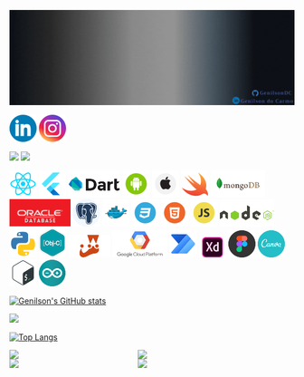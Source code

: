 ![GenilsonDC Banner](Documentation/GitGenilsonDC.gif)


[![linkedin](Documentation/linkedin.png)](https://www.linkedin.com/in/genilson-do-carmo-8a42b89a/) [![instagram](Documentation/instagram.png)](https://www.instagram.com/genilson_carmo/) 

<p>
<a href="https://www.github.com/GenilsonDC"
        target="https://github.com/GenilsonDC?tab=followers"
        rel="Genilson's Profile">
        <img src="https://img.shields.io/github/followers/GenilsonDC?logo=github&labelColor=211951&style=for-the-badge&color=6C22A6"/></a>
<a href="https://github.com/antonkomarev/github-profile-views-counter">
<img src="https://komarev.com/ghpvc/?username=GenilsonDC&style=for-the-badge&color=EE4266">
</a>  
</p>
<p align="left">
 <img src="https://github.com/GenilsonDC/Skills_icons_48x48/blob/main/icons/react.png?raw=true"  alt="react react native" /> <img src="https://github.com/GenilsonDC/Skills_icons_48x48/blob/main/icons/flutter.png?raw=true"  alt="flutter" /> <img src="https://github.com/GenilsonDC/Skills_icons_48x48/blob/main/icons/dart.png?raw=true"  alt="dart" /> <img src="https://github.com/GenilsonDC/Skills_icons_48x48/blob/main/icons/android.png?raw=true"  alt="android" /> <img src="https://github.com/GenilsonDC/Skills_icons_48x48/blob/main/icons/ios.png?raw=true"  alt="ios" /> <img src="https://github.com/GenilsonDC/Skills_icons_48x48/blob/main/icons/swift.png?raw=true"  alt="Swift" /> <img src="https://github.com/GenilsonDC/Skills_icons_48x48/blob/main/icons/mongodb.png?raw=true"  alt="mongoDB" /> <img src="https://github.com/GenilsonDC/Skills_icons_48x48/blob/main/icons/oracleDB.png?raw=true"  alt="oracleDB" /> <img src="https://github.com/GenilsonDC/Skills_icons_48x48/blob/main/icons/postgre.png?raw=true"  alt="postgre SQL" /> <img src="https://github.com/GenilsonDC/Skills_icons_48x48/blob/main/icons/docker.png?raw=true"  alt="docker" /> <img src="https://github.com/GenilsonDC/Skills_icons_48x48/blob/main/icons/css.png?raw=true"  alt="css" /> <img src="https://github.com/GenilsonDC/Skills_icons_48x48/blob/main/icons/html.png?raw=true"  alt="html" /> <img src="https://github.com/GenilsonDC/Skills_icons_48x48/blob/main/icons/javascript.png?raw=true"  alt="java script" /> <img src="https://github.com/GenilsonDC/Skills_icons_48x48/blob/main/icons/nodejs.png?raw=true"  alt="Node" /> <img src="https://github.com/GenilsonDC/Skills_icons_48x48/blob/main/icons/python.png?raw=true"  alt="Python" /> <img src="https://github.com/GenilsonDC/Skills_icons_48x48/blob/main/icons/objectc.png?raw=true"  alt="objective c" /> <img src="https://github.com/GenilsonDC/Skills_icons_48x48/blob/main/icons/jest.png?raw=true"  alt="jest" />
<img src="https://github.com/GenilsonDC/Skills_icons_48x48/blob/main/icons/gcp.png?raw=true"  alt="gcp" /> <img src="https://github.com/GenilsonDC/Skills_icons_48x48/blob/main/icons/microsoftPowerAutomate.png?raw=true"  alt="maicrosoft Power Automate" /> <img src="https://github.com/GenilsonDC/Skills_icons_48x48/blob/main/icons/adobeXD.png?raw=true"  alt="Adobre XD" /> <img src="https://github.com/GenilsonDC/Skills_icons_48x48/blob/main/icons/figma.png?raw=true"  alt="figma" /> <img src="https://github.com/GenilsonDC/Skills_icons_48x48/blob/main/icons/canva.png?raw=true"  alt="Canva" /> <img src="https://github.com/GenilsonDC/Skills_icons_48x48/blob/main/icons/bash.png?raw=true"  alt="Bash Shell" />
<img src="https://github.com/GenilsonDC/Skills_icons_48x48/blob/main/icons/arduino.png?raw=true"  alt="Arduino" target="https://github.com/GenilsonDC" /></p>


<a href="http://www.github.com/GenilsonDC"><img src="https://github-readme-stats.vercel.app/api?username=GenilsonDC&show_icons=true&hide=&count_private=false&title_color=d4ff00&text_color=F1EFEF&icon_color=a066ff&bg_color=181824&border_color=190077" alt="Genilson's GitHub stats" /></a>

<a href="http://www.github.com/GenilsonDC"><img src="https://github-readme-streak-stats.herokuapp.com/?user=GenilsonDC&stroke=ffffff&background=181824&hide_border=true&ring=6f66f1&fire=ff880a&currStreakNum=ffffff&currStreakLabel=ffffff&sideNums=0ab9ff&sideLabels=ffffff&dates=ceff0a" /></a>

[![Top Langs](https://github-readme-stats.vercel.app/api/top-langs/?username=GenilsonDC&layout=donut-vertical&theme=radical&hide_border=true)](https://github.com/GenilsonDC)

<div width="100%" align="center">
    <a href="https://github.com/GenilsonDC/React" align="left"><img align="left" width="45%" src="https://github-readme-stats.vercel.app/api/pin/?username=GenilsonDC&repo=React&title_color=00ddff&text_color=ffffff&icon_color=FAF2D3&bg_color=181824&hide_border=true&locale=en" target="https://github.com/GenilsonDC/React"/></a>
    <a href="https://github.com/GenilsonDC/Python" align="left"><img align="left" width="45%" src="https://github-readme-stats.vercel.app/api/pin/?username=GenilsonDC&repo=Python&title_color=F4E869&text_color=ffffff&icon_color=FAF2D3&bg_color=181824&hide_border=true&locale=en" target="https://github.com/GenilsonDC/Python" /></a>
    <a href="https://github.com/GenilsonDC/iOS" align="left"><img align="left" width="45%" src="https://github-readme-stats.vercel.app/api/pin/?username=GenilsonDC&repo=iOS&title_color=ff9000&text_color=ffffff&icon_color=FAF2D3&bg_color=181824&hide_border=true&locale=en" target="https://github.com/GenilsonDC/iOS"/></a>
    <a href="https://github.com/GenilsonDC/Flutter" align="left"><img align="left" width="45%" src="https://github-readme-stats.vercel.app/api/pin/?username=GenilsonDC&repo=Flutter&title_color=0099ff&text_color=ffffff&icon_color=FAF2D3&bg_color=181824&hide_border=true&locale=en" target="https://github.com/GenilsonDC/Flutter"/></a></div><br><br><br><br><br><br><br><br><br><br><br><br><br><br><br>
